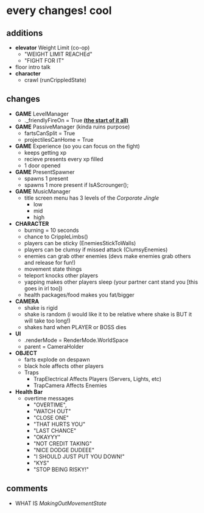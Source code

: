# every changes! cool

## additions
* **elevator** Weight Limit (co-op)
    * "WEIGHT LIMIT REACHEd"
    * "FIGHT FOR IT"
* floor intro talk
* **character** 
    * crawl (runCrippledState)

## changes
* **GAME** LevelManager
    * ._friendlyFireOn = True **<ins>(the start of it all)</ins>**
* **GAME** PassiveManager (kinda ruins purpose)
    * fartsCanSplit = True
    * projectilesCanHome = True 
* **GAME** Experience (so you can focus on the fight)
    * keeps getting xp
    * recieve presents every xp filled
    * 1 door opened
* **GAME** PresentSpawner
    * spawns 1 present
    * spawns 1 more present if IsAScrounger();
* **GAME** MusicManager
    * title screen menu has 3 levels of the *Corporate Jingle*
        * low
        * mid
        * high
* **CHARACTER** 
    * burning = 10 seconds
    * chance to CrippleLimbs()
    * players can be sticky (EnemiesStickToWalls)
    * players can be clumsy if missed attack (ClumsyEnemies)
    * enemies can grab other enemies (devs make enemies grab others and release for fun!)
    * movement state things
    * teleport knocks other players
    * yapping makes other players sleep (your partner cant stand you [this goes in irl too])
    * health packages/food makes you fat/bigger
* **CAMERA** 
    * shake is rigid 
    * shake is random (i would like it to be relative where shake is BUT it will take too long!)
    * shakes hard when PLAYER or BOSS dies
* **UI** 
    * .renderMode = RenderMode.WorldSpace
    * parent = CameraHolder
* **OBJECT**
    * farts explode on despawn
    * black hole affects other players
    * Traps
        * TrapElectrical Affects Players (Servers, Lights, etc)
        * TrapCamera Affects Enemies
* **Health Bar** 
    * overtime messages
        * "OVERTIME",
        * "WATCH OUT"
        * "CLOSE ONE"
        * "THAT HURTS YOU"
        * "LAST CHANCE"
        * "OKAYYY"
        * "NOT CREDIT TAKING"
        * "NICE DODGE DUDEEE"
        * "I SHOULD JUST PUT YOU DOWN!"
        * "KYS"
        * "STOP BEING RISKY!"

## comments
* WHAT IS *MakingOutMovementState*